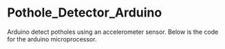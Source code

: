 # Pothole_Detector_Arduino
Arduino detect potholes using an accelerometer sensor. Below is the code for the arduino microprocessor.
